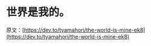 # 世界是我的。

原文：[https://dev.to/tyamahori/the-world-is-mine-ek8](https://dev.to/tyamahori/the-world-is-mine-ek8)